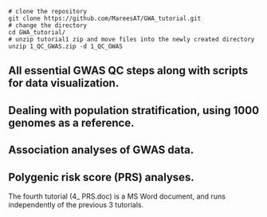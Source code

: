 ```
# clone the repository
git clone https://github.com/MareesAT/GWA_tutorial.git
# change the directory
cd GWA_tutorial/
# unzip tutorial1 zip and move files into the newly created directory
unzip 1_QC_GWAS.zip -d 1_QC_GWAS

```

## All essential GWAS QC steps along with scripts for data visualization.
## Dealing with population stratification, using 1000 genomes as a reference.
## Association analyses of GWAS data.
## Polygenic risk score (PRS) analyses.
The fourth tutorial (4_ PRS.doc) is a MS Word document, and runs independently of the previous 3 tutorials.
<!--stackedit_data:
eyJoaXN0b3J5IjpbLTY3MjE4NDUzLDE2MzkxMjY0NjAsLTMzMj
Q1NTM2M119
-->